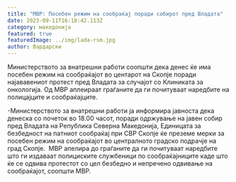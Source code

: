 ```yaml
---
title: "МВР: Посебен режим на сообраќај поради собирот пред Владата"
date: 2023-09-11T16:18:42.113Z
category: македонија
featured: true
featuredImage: ../img/lada-rsm.jpg
author: Вардарски
---
```

<!--StartFragment-->

Министерството за внатрешни работи соопшти дека денес ќе има посебен режим на сообраќајот во центарот на Скопје поради најававениот протест пред Владата за случајот со Клиниката за онкологија. Од МВР аплеираат граѓаните да ги почитуваат наредбите на полицајците и сообраќајците.

\-Министерството за внатрешни работи ја информира јавноста дека денеска со почеток во 18.00 часот, поради одржување на јавен собир пред Владата на Република Северна Македонија, Единицата за безбедност на патниот сообраќај при СВР Скопје ќе преземе мерки за посебен режим на сообраќајот во централното градско подрачје на град Скопје.  МВР апелира до граѓаните да ги почитуваат наредбите што ги издаваат полициските службеници по сообраќајниците каде што ќе се одвива протестот со цел безбедно и непречено одвивање на сообраќајот, соопшти МВР. 

<!--EndFragment-->
